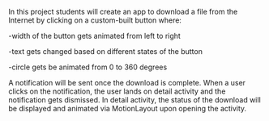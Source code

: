 In this project students will create an app to download a file from the Internet by clicking on a custom-built button where:

-width of the button gets animated from left to right

-text gets changed based on different states of the button

-circle gets be animated from 0 to 360 degrees

A notification will be sent once the download is complete. When a user clicks on the notification, the user lands on detail activity and the notification gets dismissed. In detail activity, the status of the download will be displayed and animated via MotionLayout upon opening the activity.
